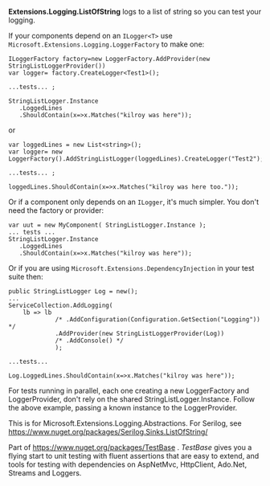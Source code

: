 **Extensions.Logging.ListOfString** logs to a list of string so you can test your logging.

If your components depend on an `ILogger<T>` use `Microsoft.Extensions.Logging.LoggerFactory`
to make one:
```
ILoggerFactory factory=new LoggerFactory.AddProvider(new StringListLoggerProvider())
var logger= factory.CreateLogger<Test1>();

...tests... ;

StringListLogger.Instance
   .LoggedLines
   .ShouldContain(x=>x.Matches("kilroy was here"));
```
or
```
var loggedLines = new List<string>();
var logger= new LoggerFactory().AddStringListLogger(loggedLines).CreateLogger("Test2");

...tests... ;

loggedLines.ShouldContain(x=>x.Matches("kilroy was here too."));

```
Or if a component only depends on an `ILogger`, it's much simpler. You don't need the factory or provider:

```
var uut = new MyComponent( StringListLogger.Instance );
... tests ...
StringListLogger.Instance
   .LoggedLines
   .ShouldContain(x=>x.Matches("kilroy was here"));
```
Or if you are using `Microsoft.Extensions.DependencyInjection` in your test suite then:
```
public StringListLogger Log = new();
...
ServiceCollection.AddLogging(
    lb => lb
             /* .AddConfiguration(Configuration.GetSection("Logging")) */
             .AddProvider(new StringListLoggerProvider(Log))
             /* .AddConsole() */
             );

...tests...

Log.LoggedLines.ShouldContain(x=>x.Matches("kilroy was here"));
```

For tests running in parallel, each one creating a new LoggerFactory and LoggerProvider, don't
rely on the shared StringListLogger.Instance. Follow the above example, passing a known 
instance to the LoggerProvider.

This is for Microsoft.Extensions.Logging.Abstractions. For Serilog, see https://www.nuget.org/packages/Serilog.Sinks.ListOfString/

Part of https://www.nuget.org/packages/TestBase . *TestBase* gives you a flying start to unit
testing with fluent assertions that are easy to extend, and tools for testing with dependencies
on AspNetMvc, HttpClient, Ado.Net, Streams and Loggers.